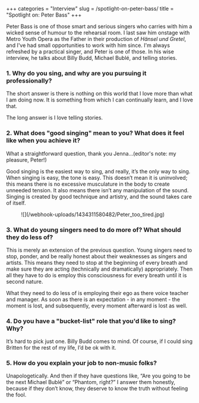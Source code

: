 +++
categories = "Interview"
slug = /spotlight-on-peter-bass/
title = "Spotlight on: Peter Bass"
+++

Peter Bass is one of those smart and serious singers who carries with him a wicked sense of humour to the rehearsal room. I last saw him onstage with Metro Youth Opera as the Father in their production of *Hänsel und Gretel*, and I've had small opportunities to work with him since. I'm always refreshed by a practical singer, and Peter is one of those. In his wise interview, he talks about Billy Budd, Michael Bublé, and telling stories.

### 1. Why do you sing, and why are you pursuing it professionally?

The short answer is there is nothing on this world that I love more than what I am doing now. It is something from which I can continually learn, and I love that.

The long answer is I love telling stories.

### 2. What does "good singing" mean to you? What does it feel like when you achieve it?

What a straightforward question, thank you Jenna...(editor's note: my pleasure, Peter!)

Good singing is the easiest way to sing, and really, it’s the only way to sing. When singing is easy, the tone is easy. This doesn’t mean it is uninvolved; this means there is no excessive musculature in the body to create unneeded tension. It also means there isn’t any manipulation of the sound. Singing is created by good technique and artistry, and the sound takes care of itself.

<figure data-type="image">
![](/webhook-uploads/1434311580482/Peter_too_tired.jpg)
<figcaption> </figcaption>
</figure>

### 3. What do young singers need to do more of? What should they do less of?

This is merely an extension of the previous question. Young singers need to stop, ponder, and be really honest about their weaknesses as singers and artists. This means they need to stop at the beginning of every breath and make sure they are acting (technically and dramatically) appropriately. Then all they have to do is employ this consciousness for every breath until it is second nature.

What they need to do less of is employing their ego as there voice teacher and manager. As soon as there is an expectation - in any moment - the moment is lost, and subsequently, every moment afterward is lost as well.

### 4. Do you have a "bucket-list" role that you'd like to sing? Why?

It’s hard to pick just one. Billy Budd comes to mind. Of course, if I could sing Britten for the rest of my life, I’d be ok with it.

### 5. How do you explain your job to non-music folks?

Unapologetically. And then if they have questions like, “Are you going to be the next Michael Bublé” or “Phantom, right?” I answer them honestly, because if they don’t know, they deserve to know the truth without feeling the fool.
